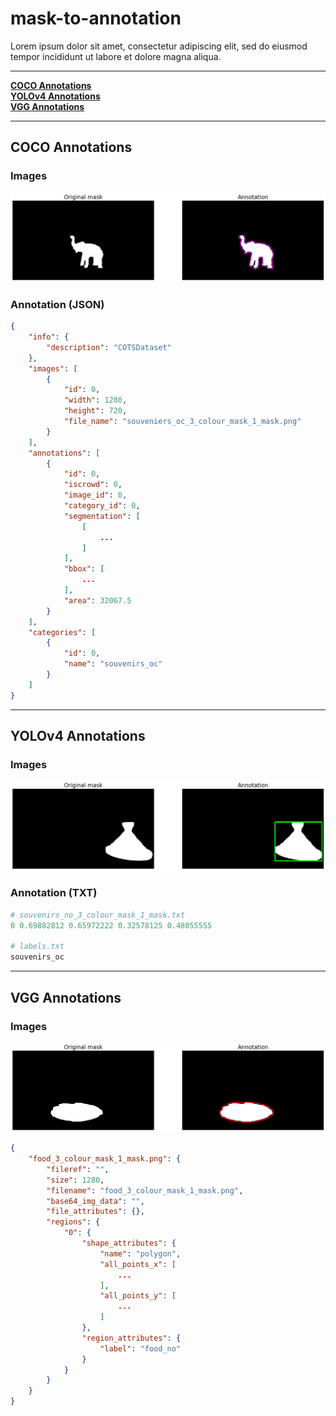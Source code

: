 **<h1>mask-to-annotation</h1>**
<!-- Describe the software -->
Lorem ipsum dolor sit amet, consectetur adipiscing elit, sed do eiusmod tempor incididunt ut labore et dolore magna aliqua.

<hr>

**[COCO Annotations](#coco-annotations)** \
**[YOLOv4 Annotations](#yolo-annotations)** \
**[VGG Annotations](#vgg-annotations)**

<hr>

**<h2 name="coco-annotations">COCO Annotations</h2>**
<!-- Show images -->
<h3>Images</h3>
<p align="center"><img src='./Assets/coco_annotation_1.png'></p>


<!-- Show json output -->
<h3>Annotation (JSON)</h3>

```json
{
    "info": {
        "description": "COTSDataset"
    },
    "images": [
        {
            "id": 0,
            "width": 1280,
            "height": 720,
            "file_name": "souveniers_oc_3_colour_mask_1_mask.png"
        }
    ],
    "annotations": [
        {
            "id": 0,
            "iscrowd": 0,
            "image_id": 0,
            "category_id": 0,
            "segmentation": [
                [
                    ...
                ]
            ],
            "bbox": [
                ...
            ],
            "area": 32067.5
        }
    ],
    "categories": [
        {
            "id": 0,
            "name": "souvenirs_oc"
        }
    ]
}
```

<hr>

**<h2 name="yolo-annotations">YOLOv4 Annotations</h2>**
<!-- Show images -->
<h3>Images</h3>
<p align="center"><img src='./Assets/yolo_annotation_1.png'></p>


<!-- Show txt output -->
<h3>Annotation (TXT)</h3>

```python
# souvenirs_no_3_colour_mask_1_mask.txt
0 0.69882812 0.65972222 0.32578125 0.48055555

# labels.txt
souvenirs_oc
```

<hr>

**<h2 name="vgg-annotations">VGG Annotations</h2>**
<!-- Show images -->
<h3>Images</h3>
<p align="center"><img src='./Assets/vgg_annotation_1.png'></p>

<!-- Show json output -->
```json
{
    "food_3_colour_mask_1_mask.png": {
        "fileref": "",
        "size": 1280,
        "filename": "food_3_colour_mask_1_mask.png",
        "base64_img_data": "",
        "file_attributes": {},
        "regions": {
            "0": {
                "shape_attributes": {
                    "name": "polygon",
                    "all_points_x": [
                        ...
                    ],
                    "all_points_y": [
                        ...
                    ]
                },
                "region_attributes": {
                    "label": "food_no"
                }
            }
        }
    }
}
```